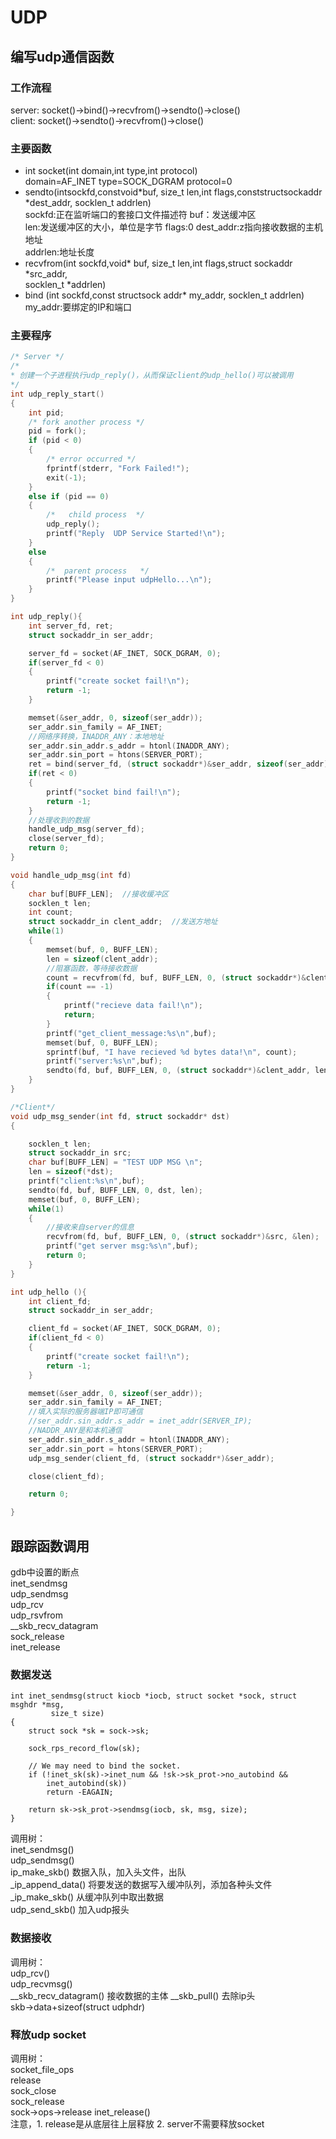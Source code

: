 # UDP

## 编写udp通信函数
### 工作流程
server: socket()->bind()->recvfrom()->sendto()->close()  
client: socket()->sendto()->recvfrom()->close()
### 主要函数
- int socket(int domain,int type,int protocol)   
domain=AF_INET type=SOCK_DGRAM    protocol=0    
- sendto(intsockfd,constvoid*buf, size_t len,int flags,conststructsockaddr  
   \*dest_addr, socklen_t addrlen)   
sockfd:正在监听端口的套接口文件描述符   buf：发送缓冲区  
len:发送缓冲区的大小，单位是字节   flags:0   dest_addr:z指向接收数据的主机地址  
addrlen:地址长度  
- recvfrom(int sockfd,void* buf, size_t len,int flags,struct sockaddr \*src_addr,   
  socklen_t \*addrlen)  
- bind (int sockfd,const structsock addr* my_addr, socklen_t addrlen)  
  my_addr:要绑定的IP和端口  

### 主要程序
```C
/* Server */
/*
* 创建一个子进程执行udp_reply()，从而保证client的udp_hello()可以被调用
*/
int udp_reply_start()
{
	int pid;
	/* fork another process */
	pid = fork();
	if (pid < 0)
	{
		/* error occurred */
		fprintf(stderr, "Fork Failed!");
		exit(-1);
	}
	else if (pid == 0)
	{
		/*	 child process 	*/
		udp_reply();
		printf("Reply  UDP Service Started!\n");
	}
	else
	{
		/* 	parent process	 */
		printf("Please input udpHello...\n");
	}
}

int udp_reply(){
	int server_fd, ret;
    struct sockaddr_in ser_addr;

    server_fd = socket(AF_INET, SOCK_DGRAM, 0);
    if(server_fd < 0)
    {
        printf("create socket fail!\n");
        return -1;
    }

    memset(&ser_addr, 0, sizeof(ser_addr));
    ser_addr.sin_family = AF_INET;
    //网络序转换，INADDR_ANY：本地地址
    ser_addr.sin_addr.s_addr = htonl(INADDR_ANY);     
    ser_addr.sin_port = htons(SERVER_PORT);
    ret = bind(server_fd, (struct sockaddr*)&ser_addr, sizeof(ser_addr));
    if(ret < 0)
    {
        printf("socket bind fail!\n");
        return -1;
    }
    //处理收到的数据
    handle_udp_msg(server_fd);   
    close(server_fd);
    return 0;
}

void handle_udp_msg(int fd)
{
    char buf[BUFF_LEN];  //接收缓冲区   
    socklen_t len;
    int count;
    struct sockaddr_in clent_addr;  //发送方地址    
    while(1)
    {
        memset(buf, 0, BUFF_LEN);
        len = sizeof(clent_addr);
        //阻塞函数，等待接收数据
        count = recvfrom(fd, buf, BUFF_LEN, 0, (struct sockaddr*)&clent_addr, &len);  
        if(count == -1)
        {
            printf("recieve data fail!\n");
            return;
        }
        printf("get_client_message:%s\n",buf);          
        memset(buf, 0, BUFF_LEN);
        sprintf(buf, "I have recieved %d bytes data!\n", count);          
        printf("server:%s\n",buf);        
        sendto(fd, buf, BUFF_LEN, 0, (struct sockaddr*)&clent_addr, len);  
    }
}

/*Client*/
void udp_msg_sender(int fd, struct sockaddr* dst)
{

    socklen_t len;
    struct sockaddr_in src;
    char buf[BUFF_LEN] = "TEST UDP MSG \n";
    len = sizeof(*dst);
    printf("client:%s\n",buf);  
    sendto(fd, buf, BUFF_LEN, 0, dst, len);
    memset(buf, 0, BUFF_LEN);
    while(1)
    {
        //接收来自server的信息
        recvfrom(fd, buf, BUFF_LEN, 0, (struct sockaddr*)&src, &len);           
        printf("get server msg:%s\n",buf);
        return 0;
    }
}

int udp_hello (){
    int client_fd;
    struct sockaddr_in ser_addr;

    client_fd = socket(AF_INET, SOCK_DGRAM, 0);
    if(client_fd < 0)
    {
        printf("create socket fail!\n");
        return -1;
    }

    memset(&ser_addr, 0, sizeof(ser_addr));
    ser_addr.sin_family = AF_INET;
    //填入实际的服务器端IP即可通信
    //ser_addr.sin_addr.s_addr = inet_addr(SERVER_IP);    
    //NADDR_ANY是和本机通信
    ser_addr.sin_addr.s_addr = htonl(INADDR_ANY);     
    ser_addr.sin_port = htons(SERVER_PORT);  
    udp_msg_sender(client_fd, (struct sockaddr*)&ser_addr);

    close(client_fd);

    return 0;

}
```

## 跟踪函数调用
gdb中设置的断点  
inet_sendmsg   
udp_sendmsg    
udp_rcv   
udp_rsvfrom    
\__skb_recv_datagram  
sock_release  
inet_release  

### 数据发送
```
int inet_sendmsg(struct kiocb *iocb, struct socket *sock, struct msghdr *msg,
		 size_t size)
{
	struct sock *sk = sock->sk;

	sock_rps_record_flow(sk);

	// We may need to bind the socket.
	if (!inet_sk(sk)->inet_num && !sk->sk_prot->no_autobind &&
	    inet_autobind(sk))
		return -EAGAIN;

	return sk->sk_prot->sendmsg(iocb, sk, msg, size);
}

```
调用树：  
inet_sendmsg()  
udp_sendmsg()   
ip_make_skb()  数据入队，加入头文件，出队   
\_ip_append_data() 将要发送的数据写入缓冲队列，添加各种头文件    
\_ip_make_skb() 从缓冲队列中取出数据   
udp_send_skb() 加入udp报头   

### 数据接收  
调用树：  
udp_rcv()   
udp_recvmsg()   
\__skb_recv_datagram()   接收数据的主体
\__skb_pull() 去除ip头   
skb->data+sizeof(struct udphdr)   

### 释放udp socket
调用树：  
socket_file_ops  
release  
sock_close  
sock_release   
sock->ops->release   inet_release()  
注意，1. release是从底层往上层释放   2. server不需要释放socket
